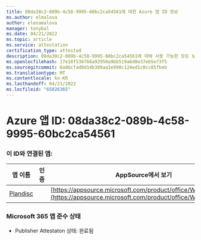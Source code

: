 ```yaml
---
title: 08da38c2-089b-4c58-9995-60bc2ca54561에 대한 Azure 앱 ID 정보
ms.author: elmalova
author: elenamalova
manager: tonybal
ms.date: 04/21/2022
ms.topic: article
ms.service: attestation
certification_type: attested
description: 08da38c2-089b-4c58-9995-60bc2ca54561에 대해 사용 가능한 모든 보안 및 규정 준수 정보입니다.
ms.openlocfilehash: 17e18f536766a92950a9bb519a6d0e37eb5e73f5
ms.sourcegitcommit: 6a86cfad0d14b309aa1e990c124ed1c0cc85fbeb
ms.translationtype: MT
ms.contentlocale: ko-KR
ms.lasthandoff: 04/21/2022
ms.locfileid: "65026365"
---
```

# <a name="azure-app-id-08da38c2-089b-4c58-9995-60bc2ca54561"></a>Azure 앱 ID: 08da38c2-089b-4c58-9995-60bc2ca54561


### <a name="apps-associated-with-this-id"></a>이 ID와 연결된 앱:
| **앱 이름** | **인증** | **AppSource에서 보기** |
|--------------|---------------|-----------------------|
| [Plandisc](../forward/WA200003869.md) |  | [https://appsource.microsoft.com/product/office/WA200003869](https://appsource.microsoft.com/product/office/WA200003869) |

### <a name="microsoft-365-app-compliance-status"></a>Microsoft 365 앱 준수 상태
- Publisher Attestaton 상태: 완료됨
